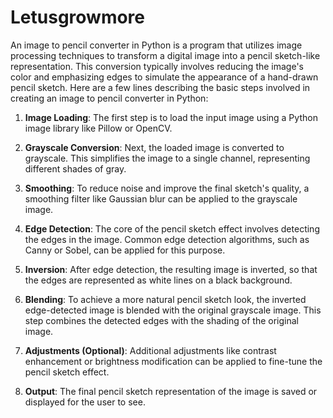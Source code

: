 # Letusgrowmore
An image to pencil converter in Python is a program that utilizes image processing techniques to transform a digital image into a pencil sketch-like representation. This conversion typically involves reducing the image's color and emphasizing edges to simulate the appearance of a hand-drawn pencil sketch. Here are a few lines describing the basic steps involved in creating an image to pencil converter in Python:

1. **Image Loading**: The first step is to load the input image using a Python image library like Pillow or OpenCV.

2. **Grayscale Conversion**: Next, the loaded image is converted to grayscale. This simplifies the image to a single channel, representing different shades of gray.

3. **Smoothing**: To reduce noise and improve the final sketch's quality, a smoothing filter like Gaussian blur can be applied to the grayscale image.

4. **Edge Detection**: The core of the pencil sketch effect involves detecting the edges in the image. Common edge detection algorithms, such as Canny or Sobel, can be applied for this purpose.

5. **Inversion**: After edge detection, the resulting image is inverted, so that the edges are represented as white lines on a black background.

6. **Blending**: To achieve a more natural pencil sketch look, the inverted edge-detected image is blended with the original grayscale image. This step combines the detected edges with the shading of the original image.

7. **Adjustments (Optional)**: Additional adjustments like contrast enhancement or brightness modification can be applied to fine-tune the pencil sketch effect.

8. **Output**: The final pencil sketch representation of the image is saved or displayed for the user to see.
